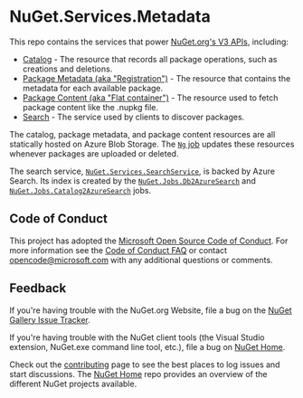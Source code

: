 # NuGet.Services.Metadata

This repo contains the services that power [NuGet.org's V3 APIs](https://docs.microsoft.com/en-us/nuget/api/overview), including:

* [Catalog](https://docs.microsoft.com/en-us/nuget/api/catalog-resource) - The resource that records all package operations, such as creations and deletions.
* [Package Metadata (aka "Registration")](https://docs.microsoft.com/en-us/nuget/api/registration-base-url-resource) - The resource that contains the metadata for each available package.
* [Package Content (aka "Flat container")](https://docs.microsoft.com/en-us/nuget/api/package-base-address-resource) - The resource used to fetch package content like the .nupkg file.
* [Search](https://docs.microsoft.com/en-us/nuget/api/search-query-service-resource) - The service used by clients to discover packages.

The catalog, package metadata, and package content resources are all statically hosted on Azure Blob Storage. The [`Ng` job](src/Ng/readme.md) updates these resources whenever packages are uploaded or deleted.

The search service, [`NuGet.Services.SearchService`](src/NuGet.Services.SearchService/readme.md), is backed by Azure Search. Its index is created by the [`NuGet.Jobs.Db2AzureSearch`](src/NuGet.Jobs.Db2AzureSearch/readme.md) and [`NuGet.Jobs.Catalog2AzureSearch`](src/NuGet.Jobs.Catalog2AzureSearch/readme.md) jobs.

## Code of Conduct

This project has adopted the [Microsoft Open Source Code of Conduct](https://opensource.microsoft.com/codeofconduct/). For more information see the [Code of Conduct FAQ](https://opensource.microsoft.com/codeofconduct/faq/) or contact [opencode@microsoft.com](mailto:opencode@microsoft.com) with any additional questions or comments.

## Feedback

If you're having trouble with the NuGet.org Website, file a bug on the [NuGet Gallery Issue Tracker](https://github.com/nuget/NuGetGallery/issues). 

If you're having trouble with the NuGet client tools (the Visual Studio extension, NuGet.exe command line tool, etc.), file a bug on [NuGet Home](https://github.com/nuget/home/issues).

Check out the [contributing](http://docs.nuget.org/contribute) page to see the best places to log issues and start discussions. The [NuGet Home](https://github.com/NuGet/Home) repo provides an overview of the different NuGet projects available.
